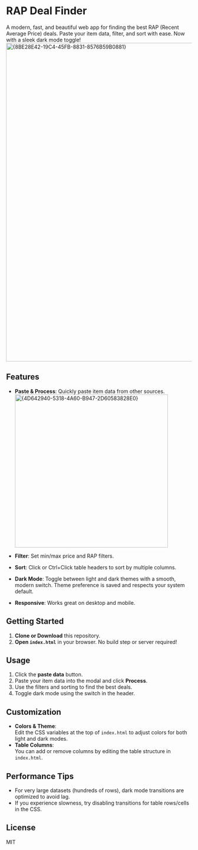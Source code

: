 # RAP Deal Finder

A modern, fast, and beautiful web app for finding the best RAP (Recent Average Price) deals. Paste your item data, filter, and sort with ease. Now with a sleek dark mode toggle!
<img width="863" alt="{8BE28E42-19C4-45FB-8831-8576B59B0881}" src="https://github.com/user-attachments/assets/f9c76da2-1057-43f1-8faa-4bb09ff7aee5" />

## Features

- **Paste & Process**: Quickly paste item data from other sources.
  <img width="415" alt="{4D642940-5318-4A60-B947-2D60583828E0}" src="https://github.com/user-attachments/assets/d30a0814-37dd-497a-9f0d-3ad9a1705f54" />

- **Filter**: Set min/max price and RAP filters.
- **Sort**: Click or Ctrl+Click table headers to sort by multiple columns.
- **Dark Mode**: Toggle between light and dark themes with a smooth, modern switch. Theme preference is saved and respects your system default.
- **Responsive**: Works great on desktop and mobile.

## Getting Started

1. **Clone or Download** this repository.
2. **Open `index.html`** in your browser. No build step or server required!

## Usage

1. Click the **paste data** button.
2. Paste your item data into the modal and click **Process**.
3. Use the filters and sorting to find the best deals.
4. Toggle dark mode using the switch in the header.

## Customization

- **Colors & Theme**:  
  Edit the CSS variables at the top of `index.html` to adjust colors for both light and dark modes.
- **Table Columns**:  
  You can add or remove columns by editing the table structure in `index.html`.

## Performance Tips

- For very large datasets (hundreds of rows), dark mode transitions are optimized to avoid lag.
- If you experience slowness, try disabling transitions for table rows/cells in the CSS.

## License

MIT 
